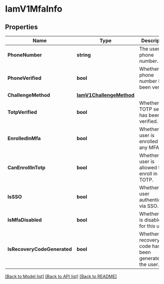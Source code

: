 # IamV1MfaInfo

## Properties

Name | Type | Description | Notes
------------ | ------------- | ------------- | -------------
**PhoneNumber** | **string** | The user’s phone number. |[optional] 
**PhoneVerified** | **bool** | Whether the phone number has been verified. |[optional] 
**ChallengeMethod** | [**IamV1ChallengeMethod**](IamV1ChallengeMethod.md) |  |[optional] 
**TotpVerified** | **bool** | Whether TOTP setup has been verified. |[optional] 
**EnrolledInMfa** | **bool** | Whether the user is enrolled in any MFA. |[optional] 
**CanEnrollInTotp** | **bool** | Whether the user is allowed to enroll in TOTP. |[optional] 
**IsSSO** | **bool** | Whether the user authenticated via SSO. |[optional] 
**IsMfaDisabled** | **bool** | Whether MFA is disabled for this user. |[optional] 
**IsRecoveryCodeGenerated** | **bool** | Whether a recovery code has been generated for the user. |[optional] 

[[Back to Model list]](../README.md#documentation-for-models) [[Back to API list]](../README.md#documentation-for-api-endpoints) [[Back to README]](../README.md)


